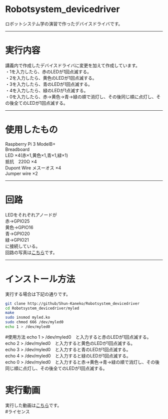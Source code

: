 # Robotsystem_devicedriver
ロボットシステム学の演習で作ったデバイスドライバです。
***  
# 実行内容
講義内で作成したデバイスドライバに変更を加えて作成しています。  
  ・1を入力したら、赤のLEDが1回点滅する。  
  ・2を入力したら、黄色のLEDが1回点滅する。  
  ・3を入力したら、青のLEDが1回点滅する。  
  ・4を入力したら、緑のLEDが1点滅する。  
  ・0を入力したら、赤→黄色→青→緑の順で消灯し、その後同じ順に点灯し、その後全てのLEDが1回点滅する。  
   ***
# 使用したもの
  Raspberry Pi 3 ModelB+   
  Breadboard   
  LED ×4(赤×1,黄色×1,青×1,緑×1)   
  抵抗　220Ω ×4   
  Dupont Wire メスーオス ×4   
  Jumper wire ×2  
   ***
# 回路
  LEDをそれぞれアノードが   
  赤→GPIO25   
  黄色→GPIO16   
  青→GPIO20   
  緑→GPIO21   
  に接続している。   
  回路の写真は[こちら](https://user-images.githubusercontent.com/72370478/101281791-937ee380-3814-11eb-90ab-b9b8cb4fdde9.jpeg)です。
  ***
# インストール方法
実行する場合は下記の通りです。　　
```sh  
git clone http://github/Shun-Kaneko/Robotsystem_devicedriver  
cd Robotsystem_devicedriver/myled  
make  
sudo insmod myled.ko  
sudo chmod 666 /dev/myled0  
echo 1 > /dev/myled0  
```   
#使用方法
echo 1 > /dev/myled0　と入力すると赤のLEDが1回点滅する。  
echo 2 > /dev/myled0　と入力すると黄色のLEDが1回点滅する。  
echo 3 > /dev/myled0　と入力すると青のLEDが1回点滅する。  
echo 4 > /dev/myled0　と入力すると緑のLEDが1回点滅する。  
echo 0 > /dev/myled0　と入力すると赤→黄色→青→緑の順で消灯し、その後同じ順に点灯し、その後全てのLEDが1回点滅する。  
# 実行動画
  実行した動画は[こちら](https://www.youtube.com/watch?v=FUy7c3xXVaw)です。  
#ライセンス  



